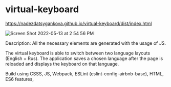 # virtual-keyboard

https://nadezdatsygankova.github.io/virtual-keyboard/dist/index.html

![Screen Shot 2022-05-13 at 2 54 56 PM](https://user-images.githubusercontent.com/47821694/168355712-7667aa11-f757-40b5-b4c0-53da7a71c59f.jpg)


Description:
All the necessary elements are generated with the usage of JS.

The virtual keyboard is able to switch between two language layouts (English + Rus).
The application saves a chosen language after the page is reloaded and displays the keyboard on that language.

Build using CSSS, JS, Webpack, ESLint (eslint-config-airbnb-base), HTML, ES6 features, 
